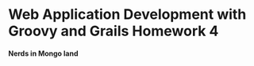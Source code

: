 Web Application Development with Groovy and Grails Homework 4
=================================

####  Nerds in Mongo land




